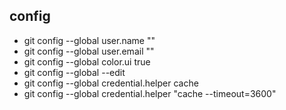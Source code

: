 config
-----------

- git config --global user.name ""
- git config --global user.email ""
- git config --global color.ui true
- git config --global --edit
- git config --global credential.helper cache
- git config --global credential.helper "cache --timeout=3600"
